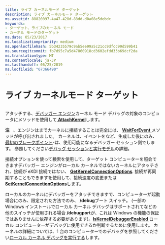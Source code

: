 ```yaml
---
title: ライブ カーネルモード ターゲット
description: ライブ カーネルモード ターゲット
ms.assetid: 88820097-4a47-428d-88dd-d0a08e5debdc
keywords:
- ターゲット、ライブのカーネル モード
- カーネル モードのターゲット
ms.date: 05/23/2017
ms.localizationpriority: medium
ms.openlocfilehash: 5b34235579c9ab5ee99a5c21cc9dfcc99d599b41
ms.sourcegitcommit: fb7d95c7a5d47860918cd3602efdd33b69dcf2da
ms.translationtype: MT
ms.contentlocale: ja-JP
ms.lasthandoff: 06/25/2019
ms.locfileid: "67366490"
---
```

# <a name="live-kernel-mode-targets"></a>ライブ カーネルモード ターゲット


## <span id="ddk_live_kernel_mode_targets_dbx"></span><span id="DDK_LIVE_KERNEL_MODE_TARGETS_DBX"></span>


アタッチする、[デバッガー エンジン](introduction.md#debugger-engine)カーネル モード デバッグの対象のコンピュータにメソッドを使用して[ **AttachKernel**](https://docs.microsoft.com/windows-hardware/drivers/ddi/content/dbgeng/nf-dbgeng-idebugclient5-attachkernel)します。

**注**   、エンジンはまでカーネルに接続することは完全には、 [ **WaitForEvent** ](https://docs.microsoft.com/windows-hardware/drivers/ddi/content/dbgeng/nf-dbgeng-idebugcontrol3-waitforevent)メソッドが呼び出されました。 カーネルは、イベントをなど、生成した後にのみ、[最初のブレークポイント](initial-breakpoint.md)-は、使用可能になるデバッガー セッション側でします。 参照してください[デバッグ セッションと実行モデル](debugging-session-and-execution-model.md)の詳細。

 

接続オプションを使って検索を使用して、ターゲット コンピューターを照会できますデバッガー エンジンがローカル カーネルではないカーネルにアタッチされ、接続が eXDI 接続ではない、 [ **GetKernelConnectionOptions**](https://docs.microsoft.com/windows-hardware/drivers/ddi/content/dbgeng/nf-dbgeng-idebugclient5-getkernelconnectionoptions). 接続が再同期することもできますを使用して、接続速度の変更または[ **SetKernelConnectionOptions**](https://docs.microsoft.com/windows-hardware/drivers/ddi/content/dbgeng/nf-dbgeng-idebugclient5-setkernelconnectionoptions)します。

ローカルのカーネルにデバッガーをアタッチできますで、コンピューターが起動場合にのみ、限定された方法でのみ、 **/debug**ブート スイッチ。 (一部の Windows インストールでローカル カーネル デバッグはサポートされてなどの他のスイッチが使用される場合 **/debugport**が、これは Windows の機能の保証ではありませんに依存する必要があります)。[**IsKernelDebuggerEnabled** ](https://docs.microsoft.com/windows-hardware/drivers/ddi/content/dbgeng/nf-dbgeng-idebugclient5-iskerneldebuggerenabled)ローカル コンピューターがデバッグに使用できるか判断するために使用します。 カーネルの詳細については、1 台のコンピューターでのデバッグを参照してください[ローカル カーネル デバッグを実行する](performing-local-kernel-debugging.md)します。

 

 





